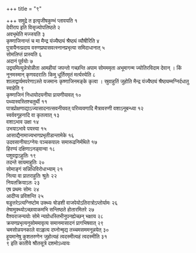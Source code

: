 +++
title = "९"

+++
समुद्रे त इत्यृजीषकुम्भं प्लावयति १  
देवीराप इति विसृज्योपतिष्ठते २  
अवभृथेति मज्जयति ३  
कृष्णाजिनान्तं च मा मैन्द्र यंज्यैष्ठ्यं श्रैष्ठ्यं व्यौषीरिति ४  
पुत्रायैनत्प्रदाय वरुणप्रघासवत्स्नानप्रभृत्या समिदाधानात् ५  
सोमलिप्तं प्रास्यति ६  
अदानं पूर्वयोः ७  
उद्वयमित्युन्नेत्रोन्नीता आमहीयां जपन्तो गच्छन्ति अपाम सोमममृता अभूमागन्म ज्योतिरविदाम देवान् । किं नूनमस्मान् कृणवदरातिः किमु धूर्तिरमृतं मर्त्यस्येति ८  
शालाद्वार्यमपरेणाऽस्ते यजमानः कृष्णाजिनमङ्के कृत्वा । स्रुवाहुतिं जुहोति मैन्द्र यंज्यैष्ठ्यं श्रैष्ठ्यम्मग्निर्दधातु स्वाहेति ९  
कृष्णाजिनं निधायोदयनीया प्रायणीयावत् १०  
पथ्यास्वस्तिश्चतुर्थी ११  
पात्रप्रोक्षणाद्याऽज्यासादनात्सवनीयवत् परिव्ययणादि मैत्रावरुणी वशाऽनूबन्ध्या १२  
स्वर्ववगूहनादि वा कृतत्वात् १३  
वशाऽभाव उक्षा १४  
उभयाऽभावे पयस्या १५  
आसाद्यैनामाज्यभागप्रभृतीडान्तामेके १६  
उदवसानीयाऽग्नेयः पञ्चकपालः समारूढनिर्मथिते १७  
हिरण्यं दक्षिणाऽनड्वान्वा १८  
पशुवद्वाऽहुतिः १९  
तदन्ते सायमाहुतिः २०  
सोमाङ्गं सन्निधिविरोधाभ्याम् २१  
नित्या वा प्रातराहुतिः श्रुतेः २२  
नियतक्रियाऽतः २३  
एष प्रथमः सोमः २४  
आदीप्य प्रविशन्ति २५  
षडुत्तरेऽत्यग्निष्टोम उक्थ्यः षोडशी वाजपेयोऽतिरात्रोऽप्तोर्यामः २६  
तेषामुक्थ्योऽच्छावाकमभि सन्तिष्ठते होतारमितरे २७  
वैश्यराजन्ययोः सोमे न्यग्रोधस्तिभीनुपनह्येच्छन् भक्षाय २८  
क्रयणप्रभृत्यनुसोममावृत्य समानमासादनं प्रागभिषवात् २९  
चमसोन्नयनकाले वाऽहृत्य दघ्नोन्मृद्य तच्चमसममनून्नयेत् ३०  
हूयमानेषु कुशतरुणेन जुहोत्यहं त्वदस्मीत्यहं त्वदस्मीति ३१  
९ इति कातीये श्रौतसूत्रे दशमोऽध्यायः